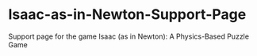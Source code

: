 # Isaac-as-in-Newton-Support-Page
Support page for the game Isaac (as in Newton): A Physics-Based Puzzle Game
